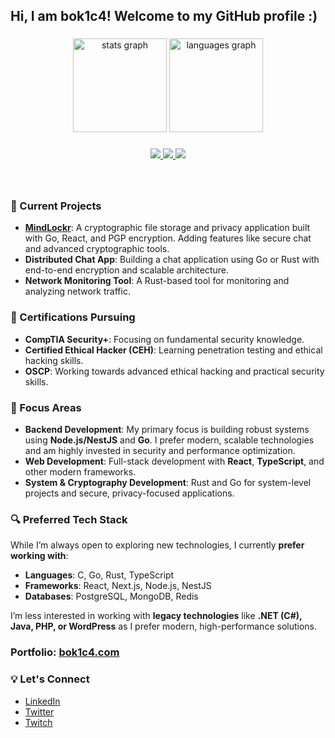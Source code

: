 
<h2 align="left">Hi, I am bok1c4! Welcome to my GitHub profile :)</h2>

###

<div align="center">
  <img src="https://github-readme-stats.vercel.app/api?username=b0kic4&hide_title=false&hide_rank=false&show_icons=true&include_all_commits=true&count_private=true&disable_animations=false&theme=dracula&locale=en&hide_border=false" height="150" alt="stats graph" />
  <img src="https://github-readme-stats.vercel.app/api/top-langs?username=b0kic4&locale=en&hide_title=false&layout=compact&card_width=320&langs_count=5&theme=dracula&hide_border=false" height="150" alt="languages graph" />
</div>

###

<p align="center">
  <a href="https://skillicons.dev">
    <img src="https://skillicons.dev/icons?i=linux,git,docker,go,ts,c,rust,neovim,vim" />
    <img src="https://skillicons.dev/icons?i=react,nodejs,nestjs" />
    <img src="https://skillicons.dev/icons?i=postgres,mongodb,redis,graphql" />
  </a>
</p>

###

<br clear="both">

### 🔧 Current Projects
- **[MindLockr](https://github.com/b0kic4/MindLockr)**: A cryptographic file storage and privacy application built with Go, React, and PGP encryption. Adding features like secure chat and advanced cryptographic tools.
- **Distributed Chat App**: Building a chat application using Go or Rust with end-to-end encryption and scalable architecture.
- **Network Monitoring Tool**: A Rust-based tool for monitoring and analyzing network traffic.

### 📜 Certifications Pursuing
- **CompTIA Security+**: Focusing on fundamental security knowledge.
- **Certified Ethical Hacker (CEH)**: Learning penetration testing and ethical hacking skills.
- **OSCP**: Working towards advanced ethical hacking and practical security skills.

### 🚀 Focus Areas
- **Backend Development**: My primary focus is building robust systems using **Node.js/NestJS** and **Go**. I prefer modern, scalable technologies and am highly invested in security and performance optimization.
- **Web Development**: Full-stack development with **React**, **TypeScript**, and other modern frameworks.
- **System & Cryptography Development**: Rust and Go for system-level projects and secure, privacy-focused applications.

### 🔍 Preferred Tech Stack
While I’m always open to exploring new technologies, I currently **prefer working with**:
- **Languages**: C, Go, Rust, TypeScript 
- **Frameworks**: React, Next.js, Node.js, NestJS
- **Databases**: PostgreSQL, MongoDB, Redis

I’m less interested in working with **legacy technologies** like **.NET (C#), Java, PHP, or WordPress** as I prefer modern, high-performance solutions.

<h3 align="left">Portfolio: <a href="https://www.bok1c4.com/">bok1c4.com</a></h3>

### 💡 Let's Connect
- [LinkedIn](https://www.linkedin.com/in/boris-nikolic-a44a2126a/)
- [Twitter](https://x.com/bok1c4)
- [Twitch](https://www.twitch.tv/bok1c4)  
